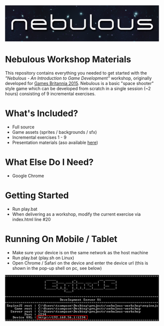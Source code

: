 ![logo.png](https://raw.githubusercontent.com/drummertom999/nebulous-workshop/master/img/logo.png)

Nebulous Workshop Materials
=======================
This repository contains everything you needed to get started with the *"Nebulous - An Introduction to Game Development"* workshop, originally developed for [Games Britannia 2015](http://www.gamesbritannia.com/). Nebulous is a basic "space shooter" style game which can be developed from scratch in a single session (~2 hours) consisting of 9 incremental exercises.

What's Included?
=======================
* Full source
* Game assets (sprites / backgrounds / sfx)
* Incremental exercises 1 - 9
* Presentation materials (aso available [here](https://docs.google.com/presentation/d/1RI0fdmmQDTtNAMXE1TyAMnCF57luMgrWFlh2jf8Qq9A/edit?usp=sharing))

What Else Do I Need?
=======================
* Google Chrome

Getting Started
=======================
* Run play.bat
* When delivering as a workshop, modify the current exercise via index.html line #20

Running On Mobile / Tablet
=======================
* Make sure your device is on the same network as the host machine
* Run play.bat (play.sh on Linux)
* Open Chrome / Safari on the device and enter the device url (this is shown in the pop-up shell on pc, see below)


![shell.png](https://raw.githubusercontent.com/drummertom999/nebulous-workshop/master/img/shell.png)
